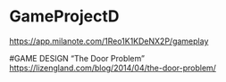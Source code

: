 # GameProjectD
https://app.milanote.com/1Reo1K1KDeNX2P/gameplay

#GAME DESIGN 
“The Door Problem” https://lizengland.com/blog/2014/04/the-door-problem/
